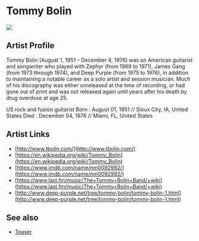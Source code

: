 # Tommy Bolin

![](../../asssets/artists/Tommy_Bolin.png)

## Artist Profile

Tommy Bolin (August 1, 1951 – December 4, 1976) was an American guitarist and songwriter who played with Zephyr (from 1969 to 1971), James Gang (from 1973 through 1974), and Deep Purple (from 1975 to 1976), in addition to maintaining a notable career as a solo artist and session musician. Much of his discography was either unreleased at the time of recording, or had gone out of print and was not released again until years after his death by drug overdose at age 25.

US rock and fusion guitarist
Born : August 01, 1951 // Sioux City, IA, United States 
Died : December 04, 1976 // Miami, FL, United States 

## Artist Links

- [http://www.tbolin.com/](http://www.tbolin.com/)
- [https://en.wikipedia.org/wiki/Tommy_Bolin](https://en.wikipedia.org/wiki/Tommy_Bolin)
- [https://www.imdb.com/name/nm0092992/](https://www.imdb.com/name/nm0092992/)
- [https://www.last.fm/music/The+Tommy+Bolin+Band/+wiki](https://www.last.fm/music/The+Tommy+Bolin+Band/+wiki)
- [http://www.deep-purple.net/tree/tommy-bolin/tommy-bolin-1.html](http://www.deep-purple.net/tree/tommy-bolin/tommy-bolin-1.html)


## See also

- [Teaser](Tommy_Bolin-Teaser.md)
